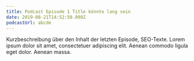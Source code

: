 ```yaml
---
title: Podcast Episode 1 Title könnte lang sein
date: 2019-08-21T14:52:50.098Z
podcastUrl: abcde
---
```

Kurzbeschreibung über den Inhalt der letzten Episode, SEO-Texte. Lorem ipsum dolor sit amet, consectetuer adipiscing elit. Aenean commodo ligula eget dolor. Aenean massa.
